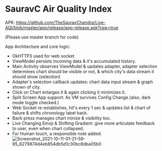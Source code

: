 # SauravC Air Quality Index
APK: https://github.com/TheSauravChandra/Live-AQI/blob/master/app/release/app-release.apk?raw=true

(Please use master branch for code)

App Architecture and core logic:

- OkHTTP3 used for web socket.
- ViewModel persists incoming data & it's accumulated history.
- Main Activity observes ViewModel & updates adapter,
  adapter selection determines chart should be visible or not,
  & which city's data stream it should show (selection)
- Adapter's selection callback updates: chart data input stream & graph shown of city.
- Click on Chart enlarges it & again clicking it minimizes it.
- Split Screen App support: As VM survives Config Change.(also, dark mode toggle checked.)
- Web Socket re-establishes, hit's every 1 sec & updates list & chart of failure & shifts chronology label back.
- Back press manages chart minize & visibility too.
- Live Changing Emoji & Shifting Gradient: give more articulate feedback to user, even when chart collapsed.
- For Human touch, a responsible note added.
![Screenshot_2021-10-11-01-21-59-85_8279874d4eb854db5d1c30bc8dba05b0](https://user-images.githubusercontent.com/6492559/136711119-6e6ab94c-83b7-4267-bd4b-f9def14ee59d.jpg)
